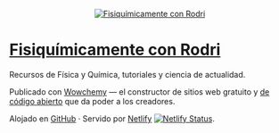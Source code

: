 <p align="center"><a href="https://rodrigoalcarazdelaosa.me/" target="_blank" rel="noopener"><img src="https://rodrigoalcarazdelaosa.me/media/logo.png" alt="Fisiquímicamente con Rodri"></a></p>

# [Fisiquímicamente con Rodri](https://rodrigoalcarazdelaosa.me/)

Recursos de Física y Química, tutoriales y ciencia de actualidad.

Publicado con <a href="https://wowchemy.com" target="_blank" rel="noopener">Wowchemy</a> —
    el constructor de sitios web gratuito y <a href="https://github.com/wowchemy/wowchemy-hugo-modules" target="_blank" rel="noopener">
    de código abierto</a> que da poder a los creadores.

Alojado en <a href="https://github.com/rodrigoalcarazdelaosa/rodrigoalcarazdelaosa.me" target="_blank" rel="noopener">GitHub</a> · Servido por <a href="https://www.netlify.com" target="_blank" rel="noopener">Netlify</a> [![Netlify Status](https://api.netlify.com/api/v1/badges/084c644c-1539-4d00-93bc-dc75f576de30/deploy-status)](https://app.netlify.com/sites/rodrigoalcarazdelaosa/deploys).
